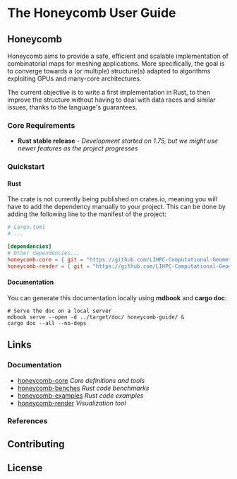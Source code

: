 # The Honeycomb User Guide

## Honeycomb

Honeycomb aims to provide a safe, efficient and scalable implementation of
combinatorial maps for meshing applications. More specifically, the goal is
to converge towards a (or multiple) structure(s) adapted to algorithms
exploiting GPUs and many-core architectures.

The current objective is to write a first implementation in Rust, to then
improve the structure without having to deal with data races and similar
issues, thanks to the language's guarantees.

### Core Requirements

- **Rust stable release** - *Development started on 1.75, but we might use
  newer features as the project progresses*

### Quickstart

#### Rust

The crate is not currently being published on crates.io, meaning you will have
to add the dependency manually to your project. This can be done by adding the
following line to the manifest of the project:

```toml
# Cargo.toml
# ...

[dependencies]
# Other dependencies...
honeycomb-core = { git = "https://github.com/LIHPC-Computational-Geometry/honeycomb.git" }
honeycomb-render = { git = "https://github.com/LIHPC-Computational-Geometry/honeycomb.git" }
```

#### Documentation

You can generate this documentation locally using **mdbook** and **cargo doc**:

```shell
# Serve the doc on a local server
mdbook serve --open -d ../target/doc/ honeycomb-guide/ &
cargo doc --all --no-deps
```

## Links

### Documentation

- [honeycomb-core](honeycomb_core/) *Core definitions and tools*
- [honeycomb-benches](honeycomb_benches/) *Rust code benchmarks*
- [honeycomb-examples](honeycomb_examples/) *Rust code examples*
- [honeycomb-render](honeycomb_render/) *Visualization tool*

### References

## Contributing

## License